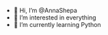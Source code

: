 - 👋 Hi, I’m @AnnaShepa
- 👀 I’m interested in everything
- 🌱 I’m currently learning Python

<!---
AnnaShepa/AnnaShepa is a ✨ special ✨ repository because its `README.md` (this file) appears on your GitHub profile.
You can click the Preview link to take a look at your changes.
--->
